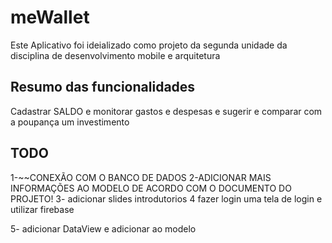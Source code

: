 # meWallet

Este Aplicativo foi ideializado como projeto da segunda unidade da disciplina de desenvolvimento mobile e arquitetura

## Resumo das funcionalidades
Cadastrar SALDO e monitorar gastos e despesas e sugerir e comparar com a poupança um investimento


## TODO
1-~~CONEXÃO COM O BANCO DE DADOS
2-ADICIONAR MAIS INFORMAÇÕES AO MODELO DE ACORDO COM O DOCUMENTO DO PROJETO!
3- adicionar slides introdutorios
4 fazer login uma tela de login e utilizar firebase

5- adicionar DataView e adicionar ao modelo
